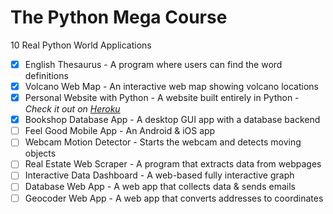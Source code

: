 # The Python Mega Course
10 Real Python World Applications

- [x] English Thesaurus - A program where users can find the word definitions
- [x] Volcano Web Map - An interactive web map showing volcano locations
- [x] Personal Website with Python - A website built entirely in Python - *Check it out on [Heroku](https://murilo-fregonesi-falleiros.herokuapp.com/)*
- [x] Bookshop Database App - A desktop GUI app with a database backend
- [ ] Feel Good Mobile App - An Android & iOS app
- [ ] Webcam Motion Detector - Starts the webcam and detects moving objects
- [ ] Real Estate Web Scraper - A program that extracts data from webpages
- [ ] Interactive Data Dashboard - A web-based fully interactive graph
- [ ] Database Web App - A web app that collects data & sends emails
- [ ] Geocoder Web App - A web app that converts addresses to coordinates
